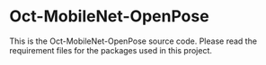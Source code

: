 # Oct-MobileNet-OpenPose
This is the Oct-MobileNet-OpenPose source code. Please read the requirement files for the packages used in this project. 
